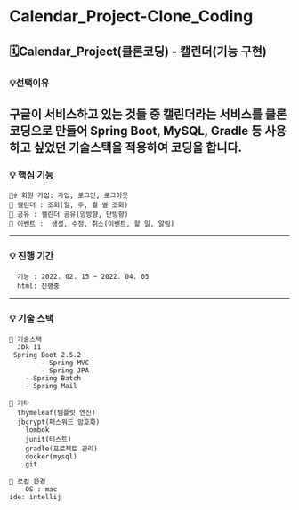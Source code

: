 # Calendar_Project-Clone_Coding

## 🗓Calendar_Project(클론코딩) - 캘린더(기능 구현)

### 💡선택이유

   구글이 서비스하고 있는 것들 중 캘린더라는 서비스를 클론 코딩으로 만들어 
   Spring Boot, MySQL, Gradle 등 사용하고 싶었던 기술스택을 적용하여 코딩을 합니다.
----------------
### 💡 핵심 기능

    🙋‍♀️ 회원 가입: 가입, 로그인, 로그아웃
    📆 캘린더 : 조회(일, 주, 월 별 조회)
    👥 공유 : 캘린더 공유(양방향, 단방향)
    🎪 이벤트 :  생성, 수정, 취소(이벤트, 할 일, 알림)
----------------
### 💡 진행 기간

      기능 : 2022. 02. 15 ~ 2022. 04. 05
      html: 진행중
---------------
### 💡 기술 스택
      
    📍 기술스택
      JDk 11
     Spring Boot 2.5.2 
     		- Spring MVC
     		- Spring JPA
		- Spring Batch
		- Spring Mail
      
    📍 기타 
      thymeleaf(템플릿 엔진)
      jbcrypt(패스워드 암호화)
	    lombok
	    junit(테스트)
	    gradle(프로젝트 관리)
	    docker(mysql)
	    git
      
    📍 로컬 환경
        OS : mac
	ide: intellij
	


